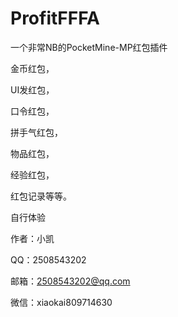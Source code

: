 # ProfitFFFA
一个非常NB的PocketMine-MP红包插件

金币红包，

UI发红包，

口令红包，

拼手气红包，

物品红包，

经验红包，

红包记录等等。


自行体验


作者：小凯

QQ：2508543202

邮箱：2508543202@qq.com

微信：xiaokai809714630
